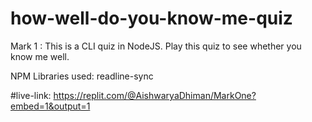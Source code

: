 # how-well-do-you-know-me-quiz

Mark 1 : This is a CLI quiz in NodeJS.
Play this quiz to see whether you know me well.

NPM Libraries used:
readline-sync

#live-link:
https://replit.com/@AishwaryaDhiman/MarkOne?embed=1&output=1
